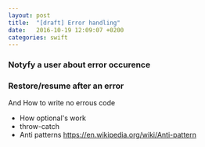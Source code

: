 ```yaml
---
layout: post
title:  "[draft] Error handling"
date:   2016-10-19 12:09:07 +0200
categories: swift
---
```



### Notyfy a user about error occurence

### Restore/resume after an error

And How to write no errous code
* How optional's work
* throw-catch 
* Anti patterns
  https://en.wikipedia.org/wiki/Anti-pattern

